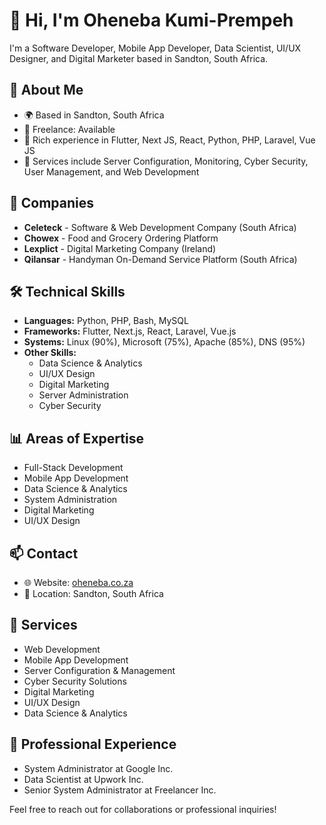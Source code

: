 # 👋 Hi, I'm Oheneba Kumi-Prempeh

I'm a Software Developer, Mobile App Developer, Data Scientist, UI/UX Designer, and Digital Marketer based in Sandton, South Africa.

## 💫 About Me
- 🌍 Based in Sandton, South Africa
- 💼 Freelance: Available
- 🚀 Rich experience in Flutter, Next JS, React, Python, PHP, Laravel, Vue JS
- 🔧 Services include Server Configuration, Monitoring, Cyber Security, User Management, and Web Development

## 🏢 Companies
- **Celeteck** - Software & Web Development Company (South Africa)
- **Chowex** - Food and Grocery Ordering Platform
- **Lexplict** - Digital Marketing Company (Ireland)
- **Qilansar** - Handyman On-Demand Service Platform (South Africa)

## 🛠️ Technical Skills
- **Languages:** Python, PHP, Bash, MySQL
- **Frameworks:** Flutter, Next.js, React, Laravel, Vue.js
- **Systems:** Linux (90%), Microsoft (75%), Apache (85%), DNS (95%)
- **Other Skills:** 
  - Data Science & Analytics
  - UI/UX Design
  - Digital Marketing
  - Server Administration
  - Cyber Security

## 📊 Areas of Expertise
- Full-Stack Development
- Mobile App Development
- Data Science & Analytics
- System Administration
- Digital Marketing
- UI/UX Design

## 📫 Contact
- 🌐 Website: [oheneba.co.za](https://oheneba.co.za)
- 📍 Location: Sandton, South Africa

## 💼 Services
- Web Development
- Mobile App Development
- Server Configuration & Management
- Cyber Security Solutions
- Digital Marketing
- UI/UX Design
- Data Science & Analytics

## 🌟 Professional Experience
- System Administrator at Google Inc.
- Data Scientist at Upwork Inc.
- Senior System Administrator at Freelancer Inc.

Feel free to reach out for collaborations or professional inquiries!
